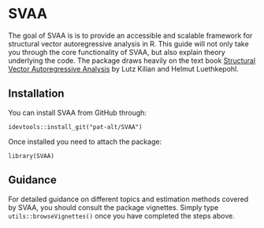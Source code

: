 <!-- README.md is generated from README.Rmd. Please edit that file -->
SVAA
====

The goal of SVAA is is to provide an accessible and scalable framework
for structural vector autoregressive analysis in R. This guide will not only take you through the core
functionality of SVAA, but also explain theory underlying the code. The
package draws heavily on the text book [Structural Vector Autoregressive
Analysis](https://sites.google.com/site/lkilian2019/textbook) by Lutz
Kilian and Helmut Luethkepohl.

Installation
------------

You can install SVAA from GitHub through:

    idevtools::install_git("pat-alt/SVAA")

Once installed you need to attach the package:

    library(SVAA)

Guidance
--------

For detailed guidance on different topics and estimation methods covered
by SVAA, you should consult the package vignettes. Simply type
`utils::browseVignettes()` once you have completed the steps above.
